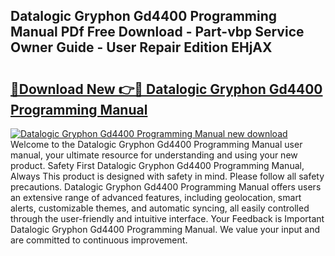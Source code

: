 ## Datalogic Gryphon Gd4400 Programming Manual PDf Free Download - Part-vbp Service Owner Guide - User Repair Edition EHjAX

# <h2><a href="http://bc16773.oget.top/?id=Datalogic+Gryphon+Gd4400+Programming+Manual">🔗Download New 👉🔴 Datalogic Gryphon Gd4400 Programming Manual</a></h2>

[![Datalogic Gryphon Gd4400 Programming Manual new download](https://i.imgur.com/5g1atiW.png)](http://bc16773.oget.top/?id=Datalogic+Gryphon+Gd4400+Programming+Manual)
Welcome to the Datalogic Gryphon Gd4400 Programming Manual user manual, your ultimate resource for understanding and using your new product. Safety First Datalogic Gryphon Gd4400 Programming Manual, Always This product is designed with safety in mind. Please follow all safety precautions. Datalogic Gryphon Gd4400 Programming Manual offers users an extensive range of advanced features, including geolocation, smart alerts, customizable themes, and automatic syncing, all easily controlled through the user-friendly and intuitive interface. Your Feedback is Important Datalogic Gryphon Gd4400 Programming Manual. We value your input and are committed to continuous improvement.
